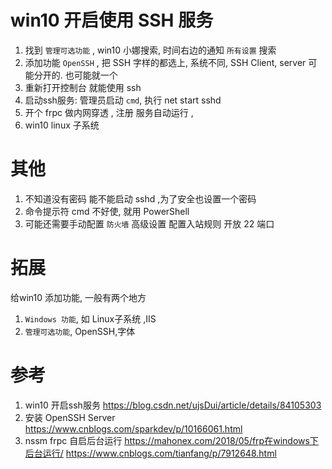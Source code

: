 # win10 开启使用 SSH 服务
1. 找到 `管理可选功能` , win10 小娜搜索, 时间右边的通知 `所有设置` 搜索
2. 添加功能 `OpenSSH` , 把 SSH 字样的都选上, 系统不同, SSH Client, server 可能分开的. 也可能就一个
3. 重新打开控制台 就能使用 ssh
4. 启动ssh服务: 管理员启动 `cmd`, 执行 net start sshd
5. 开个 frpc 做内网穿透 , 注册 服务自动运行 , 
6. win10 linux 子系统

# 其他
1. 不知道没有密码 能不能启动 sshd ,为了安全也设置一个密码 
2. 命令提示符 cmd 不好使, 就用 PowerShell
3. 可能还需要手动配置 `防火墙` 高级设置 配置入站规则 开放 22 端口

# 拓展
给win10 添加功能, 一般有两个地方
1. `Windows 功能`, 如 Linux子系统 ,IIS
2. `管理可选功能`, OpenSSH,字体

# 参考
1. win10 开启ssh服务
https://blog.csdn.net/ujsDui/article/details/84105303
2. 安装 OpenSSH Server
https://www.cnblogs.com/sparkdev/p/10166061.html
3. nssm frpc 自启后台运行
https://mahonex.com/2018/05/frp在windows下后台运行/
https://www.cnblogs.com/tianfang/p/7912648.html

